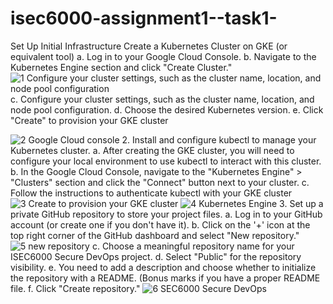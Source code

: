 # isec6000-assignment1--task1-
Set Up Initial Infrastructure
Create a Kubernetes Cluster on GKE (or equivalent tool)
a. Log in to your Google Cloud Console.
b. Navigate to the Kubernetes Engine section and click "Create Cluster."
![1 Configure your cluster settings, such as the cluster name, location, and node pool
configuration](https://github.com/mateenarshad12/isec6000-assignment1--task1-/assets/143591402/f430bad7-32e1-4002-a5e6-c902315123ea)
c. Configure your cluster settings, such as the cluster name, location, and node pool
configuration.
d. Choose the desired Kubernetes version.
e. Click "Create" to provision your GKE cluster

![2 Google Cloud console](https://github.com/mateenarshad12/isec6000-assignment1--task1-/assets/143591402/5bebb8f3-709b-46be-91f3-75a122476084)
2. Install and configure kubectl to manage your Kubernetes cluster.
a. After creating the GKE cluster, you will need to configure your local environment
to use kubectl to interact with this cluster.
b. In the Google Cloud Console, navigate to the "Kubernetes Engine" > "Clusters"
section and click the "Connect" button next to your cluster.
c. Follow the instructions to authenticate kubectl with your GKE cluster
![3 Create  to provision your GKE cluster](https://github.com/mateenarshad12/isec6000-assignment1--task1-/assets/143591402/cb573f84-2a87-44f8-926c-944b2778bcce)
![4 Kubernetes Engine](https://github.com/mateenarshad12/isec6000-assignment1--task1-/assets/143591402/d9844c29-1ffc-467a-80ff-1143eb3137b8)
3. Set up a private GitHub repository to store your project files.
a. Log in to your GitHub account (or create one if you don't have it).
b. Click on the '+' icon at the top right corner of the GitHub dashboard and select
"New repository."
![5 new repository](https://github.com/mateenarshad12/isec6000-assignment1--task1-/assets/143591402/d784f0d7-cb26-457e-a52a-fbc5ed00d47c)
c. Choose a meaningful repository name for your ISEC6000 Secure DevOps project.
d. Select "Public" for the repository visibility.
e. You need to add a description and choose whether to initialize the repository
with a README. (Bonus marks if you have a proper README file.
f. Click "Create repository."
![6 SEC6000 Secure DevOps](https://github.com/mateenarshad12/isec6000-assignment1--task1-/assets/143591402/89fd4c15-bfff-4b5e-8190-f9ea72f73a19)


